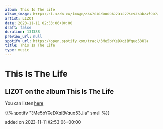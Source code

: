 ```yaml
---
album: This Is The Life
album_image: https://i.scdn.co/image/ab67616d0000b27312775e93b3beaf90744826d3
artist: LIZOT
date: 2023-11-11 02:53:06+00:00
draft: false
duration: 131388
preview_url: null
spotify_url: https://open.spotify.com/track/3Me5bYXeDXqjBVgug53Ula
title: This Is The Life
type: music
---
```



# This Is The Life

## LIZOT on the album This Is The Life

You can listen [here](https://open.spotify.com/track/3Me5bYXeDXqjBVgug53Ula)

{{% spotify "3Me5bYXeDXqjBVgug53Ula" small %}}

added on 2023-11-11 02:53:06+00:00
